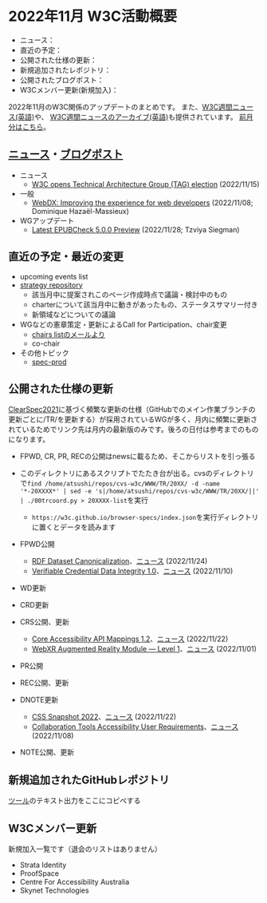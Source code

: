 # 2022年11月 W3C活動概要

- ニュース：
- 直近の予定：
- 公開された仕様の更新：
- 新規追加されたレポジトリ：
- 公開されたブログポスト：
- W3Cメンバー更新(新規加入)：

2022年11月のW3C関係のアップデートのまとめです。
また、[W3C週間ニュース(英語)](https://www.w3.org/News/Public/)や、
[W3C週間ニュースのアーカイブ(英語)](https://lists.w3.org/Archives/Public/w3c-announce/2022OctDec/subject.html)も提供されています。
[前月分はこちら](202210.md)。

## [ニュース](https://www.w3.org/blog/news/)・[ブログポスト](https://www.w3.org/blog/)

* ニュース
  * [W3C opens Technical Architecture Group (TAG) election](https://www.w3.org/blog/news/archives/9741) (2022/11/15)
* 一般
  * [WebDX: Improving the experience for web developers](https://www.w3.org/blog/2022/11/webdx-improving-the-experience-for-web-developers/) (2022/11/08; Dominique Hazaël-Massieux)
* WGアップデート
  * [Latest EPUBCheck 5.0.0 Preview](https://www.w3.org/blog/2022/11/latest-epubcheck-5-0-0-preview/) (2022/11/28; Tzviya Siegman)

## 直近の予定・最近の変更

* upcoming events list
* [strategy repository](https://github.com/w3c/strategy/issues)
  * 該当月中に提案されこのページ作成時点で議論・検討中のもの
  * charterについて該当月中に動きがあったもの、ステータスサマリー付き
  * 新領域などについての議論
* WGなどの憲章策定・更新によるCall for Participation、chair変更
  * [chairs listのメールより](https://lists.w3.org/Archives/Member/chairs/)
  * co-chair
* その他トピック
  * [spec-prod](https://lists.w3.org/Archives/Public/spec-prod/)

## 公開された仕様の更新

[ClearSpec2021](https://github.com/w3c/tr-pages/blob/main/clearspec2021.md)に基づく頻繁な更新の仕様（GitHubでのメイン作業ブランチの更新ごとに/TR/を更新する）が採用されているWGが多く、月内に頻繁に更新されているためでリンク先は月内の最新版のみです。後ろの日付は参考までのものになります。

* FPWD, CR, PR, RECの公開はnewsに載るため、そこからリストを引っ張る
* このディレクトリにあるスクリプトでたたき台が出る。cvsのディレクトリで`find /home/atsushi/repos/cvs-w3c/WWW/TR/20XX/ -d -name '*-20XXXX*' | sed -e 's|/home/atsushi/repos/cvs-w3c/WWW/TR/20XX/||' | ./00trcoord.py > 20XXXX-list`を実行
  * `https://w3c.github.io/browser-specs/index.json`を実行ディレクトリに置くとデータを読みます

* FPWD公開
  * [RDF Dataset Canonicalization](https://www.w3.org/TR/2022/WD-rdf-canon-20221124/)、[ニュース](https://www.w3.org/blog/news/archives/9753) (2022/11/24)
  * [Verifiable Credential Data Integrity 1.0](https://www.w3.org/TR/2022/WD-vc-data-integrity-20221110/)、[ニュース](https://www.w3.org/blog/news/archives/9739) (2022/11/10)
* WD更新
* CRD更新
* CRS公開、更新
  * [Core Accessibility API Mappings 1.2](https://www.w3.org/TR/2022/CR-core-aam-1.2-20221122/)、[ニュース](https://www.w3.org/blog/news/archives/9745) (2022/11/22)
  * [WebXR Augmented Reality Module — Level 1](https://www.w3.org/TR/2022/CR-webxr-ar-module-1-20221101/)、[ニュース](https://www.w3.org/blog/news/archives/9735) (2022/11/01)
* PR公開
* REC公開、更新
* DNOTE更新
  * [CSS Snapshot 2022](https://www.w3.org/TR/2022/DNOTE-css-2022-20221122/)、[ニュース](https://www.w3.org/blog/news/archives/9751) (2022/11/22)
  * [Collaboration Tools Accessibility User Requirements](https://www.w3.org/TR/2022/DNOTE-ctaur-20221108/)、[ニュース](https://www.w3.org/blog/news/archives/9748) (2022/11/08)
* NOTE公開、更新

## 新規追加されたGitHubレポジトリ

[ツール](https://w3ckeio.github.io/monthly-summary/00ListRepo.html)のテキスト出力をここにコピペする

## W3Cメンバー更新

新規加入一覧です（退会のリストはありません）

* Strata Identity
* ProofSpace
* Centre For Accessibility Australia
* Skynet Technologies